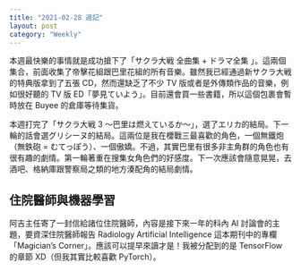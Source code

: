 ```yaml
---
title: "2021-02-28 週記"
layout: post
category: "Weekly"
---
```


本週最快樂的事情就是成功搶下了「サクラ大戦 全曲集 + ドラマ全集 」。這兩個集合，前面收集了帝擊花組跟巴里花組的所有音樂。雖然我已經通過新サクラ大戦的特典版拿到了五張 CD，然而還缺乏了不少 TV 版或者是外傳類作品的音樂，例如很好聽的 TV 版 ED「夢見ていよう」。目前還會買一些書籍，所以這個包裹會暫時放在 Buyee 的倉庫等待集貨。

本週打完了「サクラ大戦 3 〜巴里は燃えているか〜」，選了エリカ的結局。下一輪的話會選グリシーヌ的結局。這兩位是我在櫻戰三最喜歡的角色，一個無鐵炮（無鉄砲 = むてっぽう）、一個傲嬌。不過，其實巴里有很多非主角群的角色也有很有趣的劇情。第一輪著重在搜集女角色們的好感度。下一次應該會隨意晃晃，去酒吧、格納庫跟警察局之類的地方湊配角的結局劇情。

## 住院醫師與機器學習

阿吉主任寄了一封信給諸位住院醫師，內容是接下來一年的科內 AI 討論會的主題，要資深住院醫師報告 Radiology Artificial Intelligence 這本期刊中的專欄「Magician’s Corner」。應該可以提早來讀才是！我被分配到的是 TensorFlow 的章節 XD（但我其實比較喜歡 PyTorch）。

